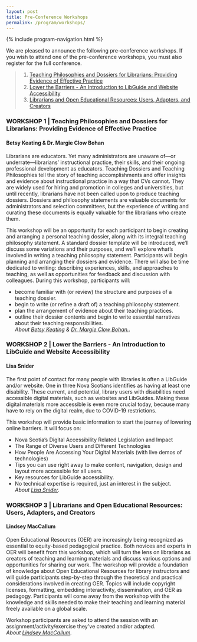 ```yaml
---
layout: post
title: Pre-Conference Workshops
permalink: /program/workshops/
---
```


{% include program-navigation.html %}


We are pleased to announce the following pre-conference workshops. If you wish to attend one of the pre-conference workshops, you must also register for the full conference.  

> 1. [Teaching Philosophies and Dossiers for Librarians: Providing Evidence of Effective Practice](/program/workshops#workshop-1)
> 2. [Lower the Barriers - An Introduction to LibGuide and Website Accessibility](/program/workshops#workshop-2)
> 3. [Librarians and Open Educational Resources: Users, Adapters, and Creators](/program/workshops#workshop-3)

### <a name="workshop-1"></a>WORKSHOP 1 | Teaching Philosophies and Dossiers for Librarians: Providing Evidence of Effective Practice

#### Betsy Keating & Dr. Margie Clow Bohan  
Librarians are educators. Yet many administrators are unaware of—or underrate—librarians’ instructional practice, their skills, and their ongoing professional development as educators. Teaching Dossiers and Teaching Philosophies tell the story of teaching accomplishments and offer insights and evidence about instructional practice in a way that CVs cannot. They are widely used for hiring and promotion in colleges and universities, but until recently, librarians have not been called upon to produce teaching dossiers. Dossiers and philosophy statements are valuable documents for administrators and selection committees, but the experience of writing and curating these documents is equally valuable for the librarians who create them.

This workshop will be an opportunity for each participant to begin creating and arranging a personal teaching dossier, along with its integral teaching philosophy statement. A standard dossier template will be introduced, we’ll discuss some variations and their purposes, and we’ll explore what’s involved in writing a teaching philosophy statement. Participants will begin planning and arranging their dossiers and evidence. There will also be time dedicated to writing: describing experiences, skills, and approaches to teaching, as well as opportunities for feedback and discussion with colleagues. During this workshop, participants will:

- become familiar with (or review) the structure and purposes of a teaching dossier.
- begin to write (or refine a draft of) a teaching philosophy statement.
- plan the arrangement of evidence about their teaching practices.
- outline their dossier contents and begin to write essential narratives about their teaching responsibilities.  
*About [Betsy Keating](/program/speakers#keating) & [Dr. Margie Clow Bohan.](/program/speakers#bohan).*

### <a name="workshop-2"></a>WORKSHOP 2 | Lower the Barriers - An Introduction to LibGuide and Website Accessibility

#### Lisa Snider  
The first point of contact for many people with libraries is often a LibGuide and/or website. One in three Nova Scotians identifies as having at least one disability. These current, and potential, library users with disabilities need accessible digital materials, such as websites and LibGuides. Making these digital materials more accessible is even more crucial today, because many have to rely on the digital realm, due to COVID-19 restrictions.  

This workshop will provide basic information to start the journey of lowering online barriers. It will focus on:
- Nova Scotia’s Digital Accessibility Related Legislation and Impact
- The Range of Diverse Users and Different Technologies  
- How People Are Accessing Your Digital Materials (with live demos of technologies)
- Tips you can use right away to make content, navigation, design and layout more accessible for all users.
- Key resources for LibGuide accessibility.
- No technical expertise is required, just an interest in the subject.  
*About [Lisa Snider](/program/speakers#snider).*

### <a name="workshop-3"></a>WORKSHOP 3 | Librarians and Open Educational Resources: Users, Adapters, and Creators

#### Lindsey MacCallum  
Open Educational Resources (OER) are increasingly being recognized as essential to equity-based pedagogical practice. Both novices and experts in OER will benefit from this workshop, which will turn the lens on librarians as creators of teaching and learning materials and discuss various options and opportunities for sharing our work. The workshop will provide a foundation of knowledge about Open Educational Resources for library instructors and will guide participants step-by-step through the theoretical and practical considerations involved in creating OER. Topics will include copyright licenses, formatting, embedding interactivity, dissemination, and OER as pedagogy. Participants will come away from the workshop with the knowledge and skills needed to make their teaching and learning material freely available on a global scale.

Workshop participants are asked to attend the session with an assignment/activity/exercise they've created and/or adapted.  
*About [Lindsey MacCallum](/program/speakers#maccallum).*
